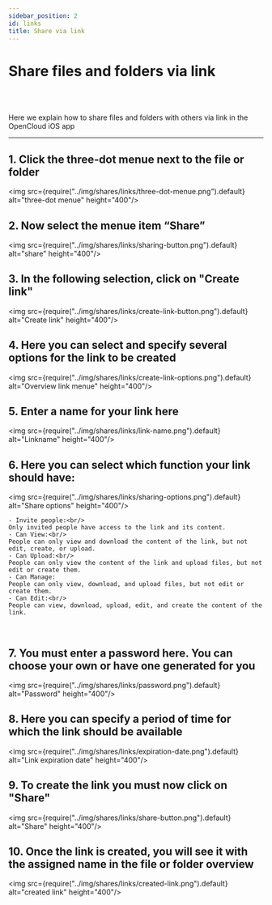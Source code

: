 ```yaml
---
sidebar_position: 2
id: links
title: Share via link
---
```


# Share files and folders via link

<br/><br/>

Here we explain how to share files and folders with others via link in the OpenCloud iOS app

---

## 1. Click the three-dot menue next to the file or folder

<img src={require("../img/shares/links/three-dot-menue.png").default} alt="three-dot menue" height="400"/> <br/>

## 2. Now select the menue item “Share”

<img src={require("../img/shares/links/sharing-button.png").default} alt="share" height="400"/> <br/>

## 3. In the following selection, click on "Create link"

<img src={require("../img/shares/links/create-link-button.png").default} alt="Create link" height="400"/> <br/>

## 4. Here you can select and specify several options for the link to be created

<img src={require("../img/shares/links/create-link-options.png").default} alt="Overview link menue" height="400"/> <br/>

## 5. Enter a name for your link here

<img src={require("../img/shares/links/link-name.png").default} alt="Linkname" height="400"/> <br/>

## 6. Here you can select which function your link should have:<br/>

<img src={require("../img/shares/links/sharing-options.png").default} alt="Share options" height="400"/>

    - Invite people:<br/>
    Only invited people have access to the link and its content.
    - Can View:<br/>
    People can only view and download the content of the link, but not edit, create, or upload.
    - Can Upload:<br/>
    People can only view the content of the link and upload files, but not edit or create them.
    - Can Manage:
    People can only view, download, and upload files, but not edit or create them.
    - Can Edit:<br/>
    People can view, download, upload, edit, and create the content of the link.

<br/>

## 7. You must enter a password here. You can choose your own or have one generated for you

<img src={require("../img/shares/links/password.png").default} alt="Password" height="400"/> <br/>

## 8. Here you can specify a period of time for which the link should be available

<img src={require("../img/shares/links/expiration-date.png").default} alt="Link expiration date" height="400"/> <br/>

## 9. To create the link you must now click on "Share"

<img src={require("../img/shares/links/share-button.png").default} alt="Share" height="400"/> <br/>

## 10. Once the link is created, you will see it with the assigned name in the file or folder overview

<img src={require("../img/shares/links/created-link.png").default} alt="created link" height="400"/>
